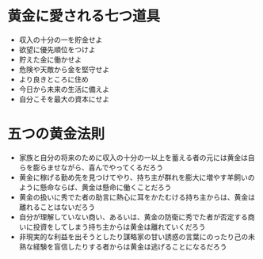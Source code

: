 # 黄金に愛される七つ道具
+ 収入の十分の一を貯金せよ
+ 欲望に優先順位をつけよ
+ 貯えた金に働かせよ
+ 危険や天敵から金を堅守せよ
+ より良きところに住め
+ 今日から未来の生活に備えよ
+ 自分こそを最大の資本にせよ

# 五つの黄金法則
+ 家族と自分の将来のために収入の十分の一以上を蓄える者の元には黄金は自らを膨らませながら、喜んでやってくるだろう
+ 黄金に稼げる勤め先を見つけてやり、持ち主が群れを膨大に増やす羊飼いのように懸命ならば、黄金は懸命に働くことだろう
+ 黄金の扱いに秀でた者の助言に熱心に耳をかたむける持ち主からは、黄金は離れることはないだろう
+ 自分が理解していない商い、あるいは、黄金の防衛に秀でた者が否定する商いに投資をしてしまう持ち主からは黄金は離れていくだろう
+ 非現実的な利益を出そうとしたり謀略家の甘い誘惑の言葉にのったり己の未熟な経験を盲信したりする者からは黄金は逃げることになるだろう
